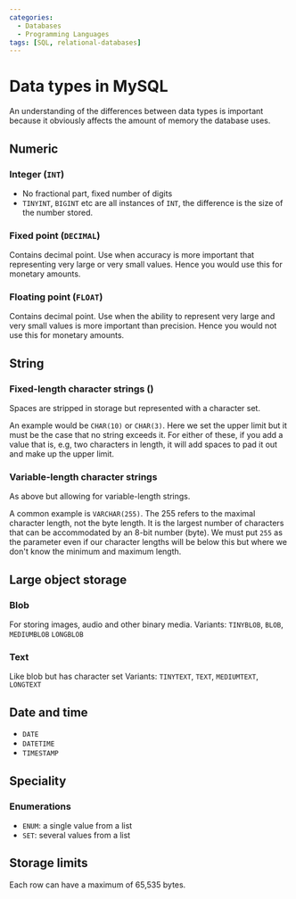 ```yaml
---
categories:
  - Databases
  - Programming Languages
tags: [SQL, relational-databases]
---
```


# Data types in MySQL

An understanding of the differences between data types is important because it obviously affects the amount of memory the database uses.

## Numeric

### Integer (`INT`)

- No fractional part, fixed number of digits
- `TINYINT`, `BIGINT` etc are all instances of `INT`, the difference is the size of the number stored.

### Fixed point (`DECIMAL`)

Contains decimal point. Use when accuracy is more important that representing very large or very small values. Hence you would use this for monetary amounts.

### Floating point (`FLOAT`)

Contains decimal point. Use when the ability to represent very large and very small values is more important than precision. Hence you would not use this for monetary amounts.

## String

### Fixed-length character strings ()

Spaces are stripped in storage but represented with a character set.

An example would be `CHAR(10)` or `CHAR(3)`. Here we set the upper limit but it must be the case that no string exceeds it. For either of these, if you add a value that is, e.g, two characters in length, it will add spaces to pad it out and make up the upper limit.

### Variable-length character strings

As above but allowing for variable-length strings.

A common example is `VARCHAR(255)`. The 255 refers to the maximal character length, not the byte length. It is the largest number of characters that can be accommodated by an 8-bit number (byte). We must put `255` as the parameter even if our character lengths will be below this but where we don't know the minimum and maximum length.

## Large object storage

### Blob

For storing images, audio and other binary media.
Variants: `TINYBLOB`, `BLOB`, `MEDIUMBLOB` `LONGBLOB`

### Text

Like blob but has character set
Variants: `TINYTEXT`, `TEXT`, `MEDIUMTEXT`, `LONGTEXT`

## Date and time

- `DATE`
- `DATETIME`
- `TIMESTAMP`

## Speciality

### Enumerations

- `ENUM`: a single value from a list
- `SET`: several values from a list

## Storage limits

Each row can have a maximum of 65,535 bytes.

